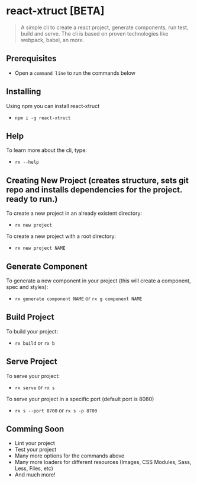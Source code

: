 # react-xtruct [BETA]
> A simple cli to create a react project, generate components, run test, build and serve.  The cli is based on proven technologies like webpack, babel, an more.

## Prerequisites
+ Open a `command line` to run the commands below

## Installing
Using npm you can install react-xtruct
+ `npm i -g react-xtruct`

## Help
To learn more about the cli, type:
+ `rx --help`

## Creating New Project (creates structure, sets git repo and installs dependencies for the project.  ready to run.)
To create a new project in an already existent directory:
+ `rx new project`

To create a new project with a root directory:
+ `rx new project NAME`

## Generate Component
To generate a new component in your project (this will create a component, spec and styles):
+ `rx generate component NAME` or `rx g component NAME`

## Build Project
To build your project:
+ `rx build` or `rx b`

## Serve Project
To serve your project:
+ `rx serve` or `rx s`

To serve your project in a specific port (default port is 8080)
+ `rx s --port 8700` or `rx s -p 8700`

## Comming Soon
+ Lint your project
+ Test your project
+ Many more options for the commands above
+ Many more loaders for different resources (Images, CSS Modules, Sass, Less, Files, etc)
+ And much more!